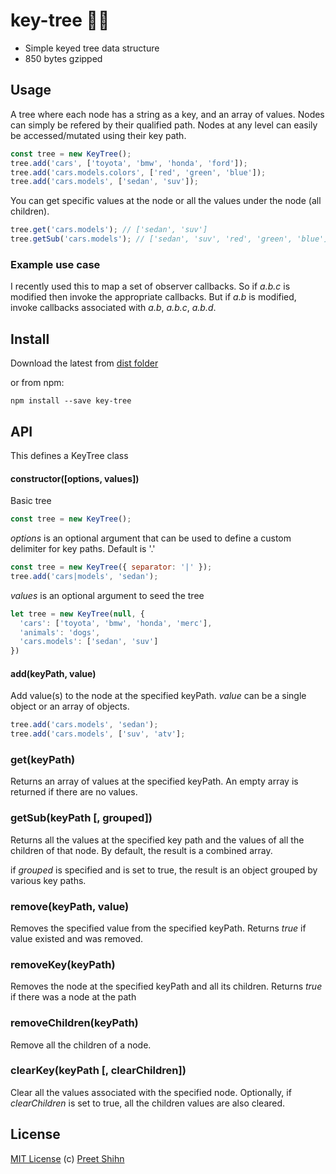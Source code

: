 # key-tree 🔑🌲
* Simple keyed tree data structure
* 850 bytes gzipped

## Usage

A tree where each node has a string as a key, and an array of values. Nodes can simply be refered by their qualified path.
Nodes at any level can easily be accessed/mutated using their key path. 

``` javascript
const tree = new KeyTree();
tree.add('cars', ['toyota', 'bmw', 'honda', 'ford']);
tree.add('cars.models.colors', ['red', 'green', 'blue']);
tree.add('cars.models', ['sedan', 'suv']);
```

You can get specific values at the node or all the values under the node (all children).
``` javascript
tree.get('cars.models'); // ['sedan', 'suv']
tree.getSub('cars.models'); // ['sedan', 'suv', 'red', 'green', 'blue']
```

### Example use case

I recently used this to map a set of observer callbacks. So if *_a.b.c_* is modified then invoke the appropriate callbacks. But if *_a.b_* is modified, invoke callbacks associated with _a.b_, _a.b.c_, _a.b.d_.


## Install

Download the latest from [dist folder](https://github.com/pshihn/key-tree/tree/master/dist)

or from npm:
```
npm install --save key-tree
```

## API

This defines a KeyTree class

#### constructor([options, values])
Basic tree
```js
const tree = new KeyTree();
```
_options_ is an optional argument that can be used to define a custom delimiter for key paths. Default is '.'
```js
const tree = new KeyTree({ separator: '|' });
tree.add('cars|models', 'sedan');
```
_values_ is an optional argument to seed the tree
```js
let tree = new KeyTree(null, {
  'cars': ['toyota', 'bmw', 'honda', 'merc'],
  'animals': 'dogs',
  'cars.models': ['sedan', 'suv']
})
```

#### add(keyPath, value)
Add value(s) to the node at the specified keyPath.
_value_ can be a single object or an array of objects.

```js
tree.add('cars.models', 'sedan');
tree.add('cars.models', ['suv', 'atv'];
```

### get(keyPath)
Returns an array of values at the specified keyPath. An empty array is returned if there are no values.

### getSub(keyPath [, grouped])
Returns all the values at the specified key path and the values of all the children of that node.
By default, the result is a combined array.

if _grouped_ is specified and is set to true, the result is an object grouped by various key paths.

### remove(keyPath, value)
Removes the specified value from the specified keyPath.
Returns _true_ if value existed and was removed.

### removeKey(keyPath)
Removes the node at the specified keyPath and all its children.
Returns _true_ if there was a node at the path

### removeChildren(keyPath)
Remove all the children of a node. 

### clearKey(keyPath [, clearChildren])
Clear all the values associated with the specified node. 
Optionally, if _clearChildren_ is set to true, all the children values are also cleared.

## License
[MIT License](https://github.com/pshihn/key-tree/blob/master/LICENSE) (c) [Preet Shihn](https://twitter.com/preetster)
